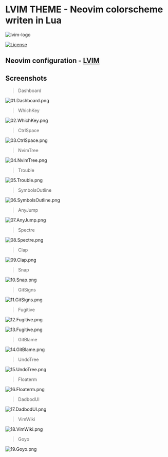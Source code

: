 # LVIM THEME - Neovim colorscheme writen in Lua

![lvim-logo](https://user-images.githubusercontent.com/82431193/115121988-3bc06800-9fbe-11eb-8dab-19f624aa7b93.png)

[![License](https://img.shields.io/badge/License-BSD%203--Clause-blue.svg)](https://github.com/lvim-tech/lvim-colorscheme/blob/main/LICENSE)

## Neovim configuration - [LVIM](https://github.com/lvim-tech/lvim)

## Screenshots

> Dashboard

![01.Dashboard.png](https://github.com/lvim-tech/lvim-colorscheme/blob/main/media/01.Dashboard.png)

> WhichKey

![02.WhichKey.png](https://github.com/lvim-tech/lvim-colorscheme/blob/main/media/02.WhichKey.png)

> CtrlSpace

![03.CtrlSpace.png](https://github.com/lvim-tech/lvim-colorscheme/blob/main/media/03.CtrlSpace.png)

> NvimTree

![04.NvimTree.png](https://github.com/lvim-tech/lvim-colorscheme/blob/main/media/04.NvimTree.png)

> Trouble

![05.Trouble.png](https://github.com/lvim-tech/lvim-colorscheme/blob/main/media/05.Trouble.png)

> SymbolsOutline

![06.SymbolsOutline.png](https://github.com/lvim-tech/lvim-colorscheme/blob/main/media/06.SymbolsOutline.png)

> AnyJump

![07.AnyJump.png](https://github.com/lvim-tech/lvim-colorscheme/blob/main/media/07.AnyJump.png)

> Spectre

![08.Spectre.png](https://github.com/lvim-tech/lvim-colorscheme/blob/main/media/08.Spectre.png)

> Clap

![09.Clap.png](https://github.com/lvim-tech/lvim-colorscheme/blob/main/media/09.Clap.png)

> Snap

![10.Snap.png](https://github.com/lvim-tech/lvim-colorscheme/blob/main/media/10.Snap.png)

> GitSigns

![11.GitSigns.png](https://github.com/lvim-tech/lvim-colorscheme/blob/main/media/11.GitSigns.png)

> Fugitive

![12.Fugitive.png](https://github.com/lvim-tech/lvim-colorscheme/blob/main/media/12.Fugitive.png)

![13.Fugitive.png](https://github.com/lvim-tech/lvim-colorscheme/blob/main/media/13.Fugitive.png)

> GitBlame

![14.GitBlame.png](https://github.com/lvim-tech/lvim-colorscheme/blob/main/media/14.GitBlame.png)

> UndoTree

![15.UndoTree.png](https://github.com/lvim-tech/lvim-colorscheme/blob/main/media/15.UndoTree.png)

> Floaterm

![16.Floaterm.png](https://github.com/lvim-tech/lvim-colorscheme/blob/main/media/16.Floaterm.png)

> DadbodUI

![17.DadbodUI.png](https://github.com/lvim-tech/lvim-colorscheme/blob/main/media/17.DadbodUI.png)

> VimWiki

![18.VimWiki.png](https://github.com/lvim-tech/lvim-colorscheme/blob/main/media/18.VimWiki.png)

> Goyo

![19.Goyo.png](https://github.com/lvim-tech/lvim-colorscheme/blob/main/media/19.Goyo.png)

